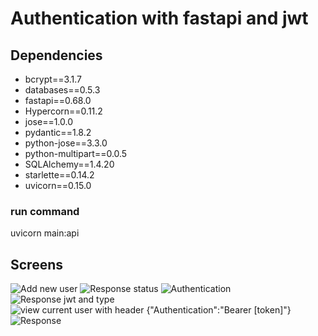 Authentication with fastapi and jwt
=======
## Dependencies
* bcrypt==3.1.7  
* databases==0.5.3  
* fastapi==0.68.0  
* Hypercorn==0.11.2  
* jose==1.0.0  
* pydantic==1.8.2  
* python-jose==3.3.0  
* python-multipart==0.0.5  
* SQLAlchemy==1.4.20  
* starlette==0.14.2  
* uvicorn==0.15.0  

### run command
uvicorn main:api
## Screens
![Add new user](https://github.com/fredhmacau/authentication-with-fastapi-and-jwt/blob/main/realistic/screen/Captura%20de%20ecr%C3%A3%20de%202022-01-04%2015-56-28.png)
![Response status](https://github.com/fredhmacau/authentication-with-fastapi-and-jwt/blob/main/realistic/screen/Captura%20de%20ecr%C3%A3%20de%202022-01-04%2015-58-05.png)
![Authentication](https://github.com/fredhmacau/authentication-with-fastapi-and-jwt/blob/main/realistic/screen/Captura%20de%20ecr%C3%A3%20de%202022-01-04%2016-09-45.png)
![Response jwt and type](https://github.com/fredhmacau/authentication-with-fastapi-and-jwt/blob/main/realistic/screen/Captura%20de%20ecr%C3%A3%20de%202022-01-04%2015-58-58.png)
![
view current user with header {"Authentication":"Bearer [token]"}](https://github.com/fredhmacau/authentication-with-fastapi-and-jwt/blob/main/realistic/screen/Captura%20de%20ecr%C3%A3%20de%202022-01-04%2016-09-45.png)
![Response](https://github.com/fredhmacau/authentication-with-fastapi-and-jwt/blob/main/realistic/screen/Captura%20de%20ecr%C3%A3%20de%202022-01-04%2016-04-21.png)


